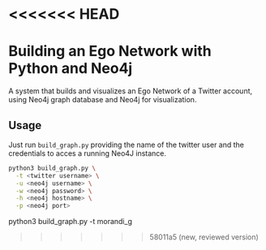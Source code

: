 <<<<<<< HEAD
=======
# Building an Ego Network with Python and Neo4j

A system that builds and visualizes an Ego Network of a Twitter account, using Neo4j graph database and Neo4j for
visualization.

## Usage

Just run `build_graph.py` providing the name of the twitter user and the credentials to acces a running Neo4J instance.

```bash
python3 build_graph.py \
  -t <twitter username> \
  -u <neo4j username> \
  -w <neo4j password> \
  -h <neo4j hostname> \
  -p <neo4j port>
```

python3 build_graph.py -t morandi_g
>>>>>>> 58011a5 (new, reviewed version)
